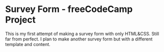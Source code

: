 # Survey Form - freeCodeCamp Project

This is my first attempt of making a survey form with only HTML&CSS. Still far from perfect. I plan to make another survey form but with a different template and content.

